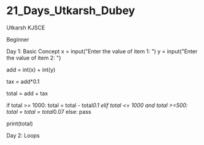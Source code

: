 # 21_Days_Utkarsh_Dubey
Utkarsh 
KJSCE

Beginner

Day 1: Basic Concept
x = input("Enter the value of item 1: ")
y = input("Enter the value of item 2: ")

add = int(x) + int(y)

tax = add*0.1

total = add + tax

if total >= 1000:
    total = total - total*0.1
elif total <= 1000 and total >=500:
    total = total = total*0.07
else: 
    pass

print(total)

Day 2: Loops
